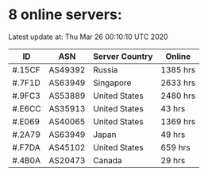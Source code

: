 # 8 online servers:

Latest update at: Thu Mar 26 00:10:10 UTC 2020

| ID | ASN | Server Country | Online |
| -- | --- | -------------- | ------ |
| #.15CF | AS49392 | Russia | 1385 hrs |
| #.7F1D | AS63949 | Singapore | 2633 hrs |
| #.9FC3 | AS53889 | United States | 2480 hrs |
| #.E6CC | AS35913 | United States | 43 hrs |
| #.E069 | AS40065 | United States | 1369 hrs |
| #.2A79 | AS63949 | Japan | 49 hrs |
| #.F7DA | AS45102 | United States | 659 hrs |
| #.4B0A | AS20473 | Canada | 29 hrs |

